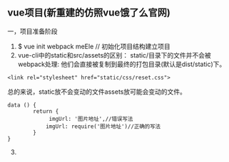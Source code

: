 ## vue项目(新重建的仿照vue饿了么官网)
一，项目准备阶段    
1. $ vue init webpack meEle // 初始化项目结构建立项目
2.  vue-cli中的static和src/assets的区别：
static/目录下的文件并不会被webpack处理: 他们会直接被复制到最终的打包目录(默认是dist/static)下。
```
<link rel="stylesheet" href="static/css/reset.css">
```
总的来说，static放不会变动的文件assets放可能会变动的文件。
```
data () {
        return {
             imgUrl: '图片地址',//错误写法
            imgUrl: require('图片地址')//正确的写法
        }
}
```
3. 